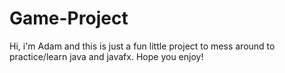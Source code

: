# Game-Project

Hi, i'm Adam and this is just a fun little project to mess around to practice/learn java and javafx. Hope you enjoy!
